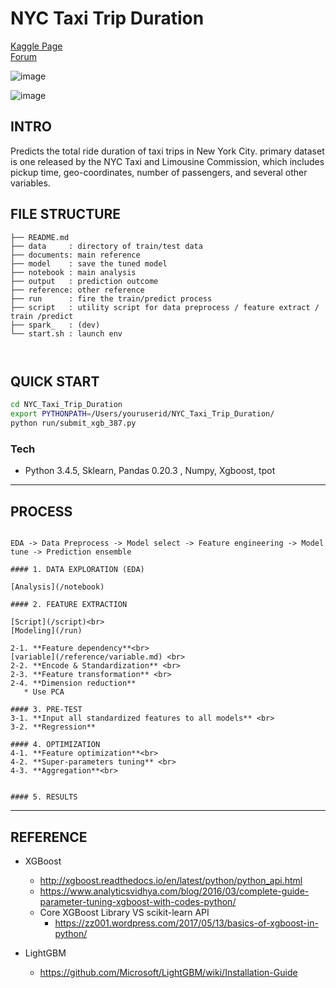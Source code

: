 # NYC Taxi Trip Duration

[Kaggle Page](https://www.kaggle.com/c/nyc-taxi-trip-duration)<br>
[Forum](https://hackmd.io/s/BkScUQ4IW)



![image](https://github.com/yennanliu/NYC_Taxi_Trip_Duration/blob/master/data/nyc_taxi.jpg)

![image](https://github.com/yennanliu/NYC_Taxi_Trip_Duration/blob/master/data/submit_log.png)


## INTRO

Predicts the total ride duration of taxi trips in New York City. primary dataset is one released by the NYC Taxi and Limousine Commission, which includes pickup time, geo-coordinates, number of passengers, and several other variables.

## FILE STRUCTURE

```
├── README.md
├── data     : directory of train/test data 
├── documents: main reference 
├── model    : save the tuned model
├── notebook : main analysis
├── output   : prediction outcome
├── reference: other reference 
├── run      : fire the train/predict process 
├── script   : utility script for data preprocess / feature extract / train /predict  
├── spark_   : (dev)
└── start.sh : launch env



```


## QUICK START



```Bash
cd NYC_Taxi_Trip_Duration
export PYTHONPATH=/Users/youruserid/NYC_Taxi_Trip_Duration/
python run/submit_xgb_387.py

```

### Tech
- Python 3.4.5, Sklearn, Pandas 0.20.3 , Numpy, Xgboost, tpot


---
## PROCESS

```

EDA -> Data Preprocess -> Model select -> Feature engineering -> Model tune -> Prediction ensemble

```

```
#### 1. DATA EXPLORATION (EDA)

[Analysis](/notebook)

#### 2. FEATURE EXTRACTION 

[Script](/script)<br>
[Modeling](/run)

2-1. **Feature dependency**<br>
[variable](/reference/variable.md) <br>
2-2. **Encode & Standardization** <br>
2-3. **Feature transformation** <br>
2-4. **Dimension reduction**
   * Use PCA

#### 3. PRE-TEST
3-1. **Input all standardized features to all models** <br>
3-2. **Regression**

#### 4. OPTIMIZATION
4-1. **Feature optimization**<br>
4-2. **Super-parameters tuning** <br>
4-3. **Aggregation**<br>


#### 5. RESULTS  
```

---
## REFERENCE

- XGBoost
  - http://xgboost.readthedocs.io/en/latest/python/python_api.html 
  - https://www.analyticsvidhya.com/blog/2016/03/complete-guide-parameter-tuning-xgboost-with-codes-python/
  - Core XGBoost Library VS scikit-learn API
  	- https://zz001.wordpress.com/2017/05/13/basics-of-xgboost-in-python/

- LightGBM
  - https://github.com/Microsoft/LightGBM/wiki/Installation-Guide



